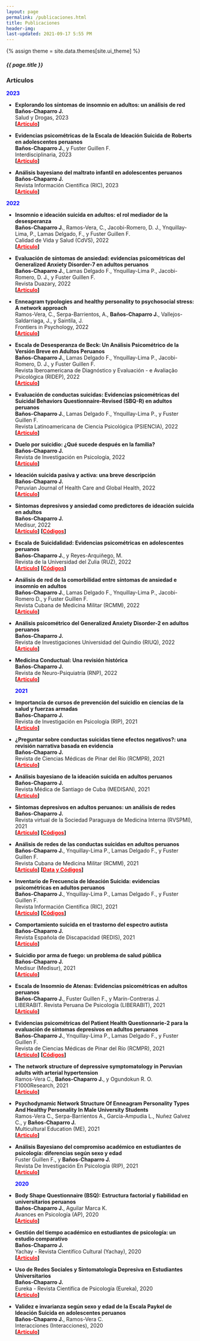 ```yaml
---
layout: page
permalink: /publicaciones.html
title: Publicaciones
header-img: 
last-updated: 2021-09-17 5:55 PM
---
```

{% assign theme = site.data.themes[site.ui_theme] %}
<div class="blogcard  card-1 mb-4" style="width: 100%;">
  <div class="card-body">
    <h5 class="card-title text-center" style="font-size:{{ theme.post-title-size }};font-weight:{{ theme.post-font-weight }};">{{ page.title }}</h5>
  </div>
</div>


### Artículos


   **<font color=blue>2023</font>**
  
  + **Explorando los síntomas de insomnio en adultos: un análisis de red**<br/>
  **Baños-Chaparro J.**<br/>
  Salud y Drogas, 2023<br/>
  **[[<font color=red>Artículo</font>](https://ojs.haaj.org/?journal=haaj&page=article&op=view&path%5B%5D=729)]**
  
  + **Evidencias psicométricas de la Escala de Ideación Suicida de Roberts en adolescentes peruanos**<br/>
  **Baños-Chaparro J.**, y Fuster Guillen F.<br/>
  Interdisciplinaria, 2023<br/>
  **[[<font color=red>Artículo</font>](http://www.ciipme-conicet.gov.ar/ojs/index.php?journal=interdisciplinaria&page=article&op=view&path%5B%5D=923)]**
  
  + **Análisis bayesiano del maltrato infantil en adolescentes peruanos**<br/>
  **Baños-Chaparro J.**<br/>
  Revista Información Científica (RIC), 2023<br/>
  **[[<font color=red>Artículo</font>](https://revinfcientifica.sld.cu/index.php/ric/article/view/4049)]**
  

  **<font color=blue>2022</font>**

+ **Insomnio e ideación suicida en adultos: el rol mediador de la desesperanza**<br/>
  **Baños-Chaparro J.**, Ramos-Vera, C., Jacobi-Romero, D. J., Ynquillay-Lima, P., Lamas Delgado, F., y Fuster Guillen F.<br/>
  Calidad de Vida y Salud (CdVS), 2022<br/>
  **[[<font color=red>Artículo</font>](http://revistacdvs.uflo.edu.ar/index.php/CdVUFLO/article/view/351)]**

+ **Evaluación de síntomas de ansiedad: evidencias psicométricas del Generalized Anxiety Disorder-7 en adultos peruanos**<br/>
  **Baños-Chaparro J.**, Lamas Delgado F., Ynquillay-Lima P., Jacobi-Romero, D. J., y Fuster Guillen F.<br/>
  Revista Duazary, 2022<br/>
  **[[<font color=red>Artículo</font>](https://revistas.unimagdalena.edu.co/index.php/duazary/article/view/4986)]**

+ **Enneagram typologies and healthy personality to psychosocial stress: A network approach**<br/>
  Ramos-Vera, C., Serpa-Barrientos, A., **Baños-Chaparro J.**, Vallejos-Saldarriaga, J., y Saintila, J.<br/>
  Frontiers in Psychology, 2022<br/>
  **[[<font color=red>Artículo</font>](https://www.frontiersin.org/articles/10.3389/fpsyg.2022.1051271/full)]**

+ **Escala de Desesperanza de Beck: Un Análisis Psicométrico de la Versión Breve en Adultos Peruanos**<br/>
  **Baños-Chaparro J.**, Lamas Delgado F., Ynquillay-Lima P., Jacobi-Romero, D. J., y Fuster Guillen F.<br/>
  Revista Iberoamericana de Diagnóstico y Evaluación - e Avaliação Psicológica (RIDEP), 2022<br/>
  **[[<font color=red>Artículo</font>](https://www.aidep.org/sites/default/files/2022-10/RIDEP65-Art7.pdf)]**

+ **Evaluación de conductas suicidas: Evidencias psicométricas del Suicidal Behaviors Questionnaire-Revised (SBQ-R) en adultos peruanos**<br/>
  **Baños-Chaparro J.**, Lamas Delgado F., Ynquillay-Lima P., y Fuster Guillen F.<br/>
  Revista Latinoamericana de Ciencia Psicológica (PSIENCIA), 2022<br/>
  **[[<font color=red>Artículo</font>](http://www.psiencia.com/index.php/revista/article/view/24)]**

+ **Duelo por suicidio: ¿Qué sucede después en la familia?**<br/>
  **Baños-Chaparro J.**<br/>
  Revista de Investigación en Psicología, 2022<br/>
  **[[<font color=red>Artículo</font>](https://revistasinvestigacion.unmsm.edu.pe/index.php/psico/article/view/22287)]**

+ **Ideación suicida pasiva y activa: una breve descripción**<br/>
  **Baños-Chaparro J.**<br/>
  Peruvian Journal of Health Care and Global Health, 2022<br/>
  **[[<font color=red>Artículo</font>](http://52.37.22.248/index.php/hgh/article/view/170)]**

+ **Síntomas depresivos y ansiedad como predictores de ideación suicida en adultos**<br/>
  **Baños-Chaparro J.**<br/>
  Medisur, 2022<br/>
  **[[<font color=red>Artículo</font>](http://www.medisur.sld.cu/index.php/medisur/article/view/5391)]** **[[<font color=red>Códigos</font>](https://osf.io/xtu4w/)]**

+ **Escala de Suicidalidad: Evidencias psicométricas en adolescentes peruanos**<br/>
  **Baños-Chaparro J.**, y Reyes-Arquiñego, M.<br/>
  Revista de la Universidad del Zulia (RUZ), 2022<br/>
  **[[<font color=red>Artículo</font>](https://produccioncientificaluz.org/index.php/rluz/article/view/38058)]** **[[<font color=red>Códigos</font>](https://osf.io/dgpwh/)]**

+ **Análisis de red de la comorbilidad entre síntomas de ansiedad e insomnio en adultos**<br/>
  **Baños-Chaparro J.**, Lamas Delgado F., Ynquillay-Lima P., Jacobi-Romero D., y Fuster Guillen F.<br/>
  Revista Cubana de Medicina Militar (RCMM), 2022<br/>
  **[[<font color=red>Artículo</font>](http://www.revmedmilitar.sld.cu/index.php/mil/article/view/1891)]**

+ **Análisis psicométrico del Generalized Anxiety Disorder-2 en adultos peruanos**<br/>
  **Baños-Chaparro J.**<br/>
  Revista de Investigaciones Universidad del Quindio (RIUQ), 2022<br/>
  **[[<font color=red>Artículo</font>](https://ojs.uniquindio.edu.co/ojs/index.php/riuq/article/view/581)]**

+ **Medicina Conductual: Una revisión histórica**<br/>
  **Baños-Chaparro J.**<br/>
  Revista de Neuro-Psiquiatría (RNP), 2022<br/>
  **[[<font color=red>Artículo</font>](https://revistas.upch.edu.pe/index.php/RNP/article/view/4153)]**


  **<font color=blue>2021</font>**

+ **Importancia de cursos de prevención del suicidio en ciencias de la salud y fuerzas armadas**<br/>
  **Baños-Chaparro J.**<br/>
  Revista de Investigación en Psicología (RIP), 2021<br/>
  **[[<font color=red>Artículo</font>](https://revistasinvestigacion.unmsm.edu.pe/index.php/psico/article/view/21214)]**

+ **¿Preguntar sobre conductas suicidas tiene efectos negativos?: una revisión narrativa basada en evidencia**<br/>
  **Baños-Chaparro J.**<br/>
  Revista de Ciencias Médicas de Pinar del Río (RCMPR), 2021<br/>
  **[[<font color=red>Artículo</font>](http://www.revcmpinar.sld.cu/index.php/publicaciones/article/view/5166)]**

+ **Análisis bayesiano de la ideación suicida en adultos peruanos**<br/>
  **Baños-Chaparro J.**<br/>
  Revista Médica de Santiago de Cuba (MEDISAN), 2021<br/>
  **[[<font color=red>Artículo</font>](http://www.medisan.sld.cu/index.php/san/article/view/3787)]**

+ **Síntomas depresivos en adultos peruanos: un análisis de redes**<br/>
  **Baños-Chaparro J.**<br/>
  Revista virtual de la Sociedad Paraguaya de Medicina Interna (RVSPMI), 2021<br/>
  **[[<font color=red>Artículo</font>](https://www.revistaspmi.org.py/index.php/rvspmi/article/view/243)]** **[[<font color=red>Códigos</font>](https://osf.io/7prws/)]**

+ **Análisis de redes de las conductas suicidas en adultos peruanos**<br/>
  **Baños-Chaparro J.**, Ynquillay-Lima P., Lamas Delgado F., y Fuster Guillen F.<br/>
  Revista Cubana de Medicina Militar (RCMM), 2021<br/>
  **[[<font color=red>Artículo</font>](http://www.revmedmilitar.sld.cu/index.php/mil/article/view/1450)]** **[[<font color=red>Data y Códigos</font>](https://osf.io/v954z/)]**

+ **Inventario de Frecuencia de Ideación Suicida: evidencias psicométricas en adultos peruanos**<br/>
  **Baños-Chaparro J.**, Ynquillay-Lima P., Lamas Delgado F., y Fuster Guillen F.<br/>
  Revista Información Científica (RIC), 2021<br/>
  **[[<font color=red>Artículo</font>](http://www.revinfcientifica.sld.cu/index.php/ric/article/view/3507)]** **[[<font color=red>Códigos</font>](https://osf.io/3an8q/)]**

+ **Comportamiento suicida en el trastorno del espectro autista**<br/>
  **Baños-Chaparro J.**<br/>
  Revista Española de Discapacidad (REDIS), 2021<br/>
  **[[<font color=red>Artículo</font>](https://www.cedd.net/redis/index.php/redis/article/view/747)]**

+ **Suicidio por arma de fuego: un problema de salud pública**<br/>
  **Baños-Chaparro J.**<br/>
  Medisur (Medisur), 2021<br/>
  **[[<font color=red>Artículo</font>](http://medisur.sld.cu/index.php/medisur/article/view/4973)]**

+ **Escala de Insomnio de Atenas: Evidencias psicométricas en adultos peruanos**<br/>
  **Baños-Chaparro J.**, Fuster Guillen F., y Marín-Contreras J.<br/>
  LIBERABIT. Revista Peruana De Psicología (LIBERABIT), 2021<br/>
  **[[<font color=red>Artículo</font>](http://revistaliberabit.com/index.php/Liberabit/article/view/458)]**

+ **Evidencias psicométricas del Patient Health Questionnarie-2 para la evaluación de síntomas depresivos en adultos peruanos**<br/>
  **Baños-Chaparro J.**, Ynquillay-Lima P., Lamas Delgado F., y Fuster Guillen F.<br/>
  Revista de Ciencias Médicas de Pinar del Río (RCMPR), 2021<br/>
  **[[<font color=red>Artículo</font>](http://www.revcmpinar.sld.cu/index.php/publicaciones/article/view/5064)]** **[[<font color=red>Códigos</font>](https://osf.io/684bn/)]**

+ **The network structure of depressive symptomatology in Peruvian adults with arterial hypertension**<br/>
  Ramos-Vera C., **Baños-Chaparro J.**, y Ogundokun R. O.<br/>
  F1000Research, 2021<br/>
  **[[<font color=red>Artículo</font>](https://f1000research.com/articles/10-19)]**

+ **Psychodynamic Network Structure Of Enneagram Personality Types And Healthy Personality In Male University Students**<br/>
  Ramos-Vera C., Serpa-Barrientos A., García-Ampudia L., Nuñez Galvez C., y **Baños-Chaparro J.**<br/>
  Multicultural Education (ME), 2021<br/>
  **[[<font color=red>Artículo</font>](http://ijdri.com/me/wp-content/uploads/2021/11/2.pdf)]**

+ **Análisis Bayesiano del compromiso académico en estudiantes de psicología: diferencias según sexo y edad**<br/>
  Fuster Guillen F., y **Baños-Chaparro J.**<br/>
  Revista De Investigación En Psicología (RIP), 2021<br/>
  **[[<font color=red>Artículo</font>](https://revistasinvestigacion.unmsm.edu.pe/index.php/psico/article/view/20210)]**


  **<font color=blue>2020</font>**

+ **Body Shape Questionnaire (BSQ): Estructura factorial y fiabilidad en universitarios peruanos**<br/>
  **Baños-Chaparro J.**, Aguilar Marca K.<br/>
  Avances en Psicología (AP), 2020<br/>
  **[[<font color=red>Artículo</font>](https://revistas.unife.edu.pe/index.php/avancesenpsicologia/article/view/2254)]**

+ **Gestión del tiempo académico en estudiantes de psicología: un estudio comparativo**<br/>
  **Baños-Chaparro J.**<br/>
  Yachay - Revista Cientifíco Cultural (Yachay), 2020<br/>
  **[[<font color=red>Artículo</font>](https://revistas.uandina.edu.pe/index.php/Yachay/article/view/221)]**

+ **Uso de Redes Sociales y Sintomatología Depresiva en Estudiantes Universitarios**<br/>
  **Baños-Chaparro J.**<br/>
  Eureka - Revista Cientifíca de Psicología (Eureka), 2020<br/>
  **[[<font color=red>Artículo</font>](https://www.psicoeureka.com.py/publicacion/17-2/articulo/13)]**

+ **Validez e invarianza según sexo y edad de la Escala Paykel de Ideación Suicida en adolescentes peruanos**<br/>
  **Baños-Chaparro J.**, Ramos-Vera C.<br/>
  Interacciones (Interacciones), 2020<br/>
  **[[<font color=red>Artículo</font>](https://www.ojs.revistainteracciones.com/index.php/rin/article/view/96)]**
